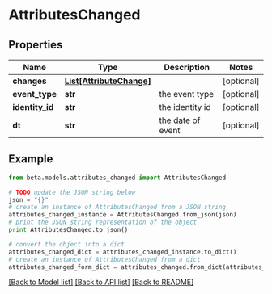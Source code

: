 # AttributesChanged


## Properties
Name | Type | Description | Notes
------------ | ------------- | ------------- | -------------
**changes** | [**List[AttributeChange]**](AttributeChange.md) |  | [optional] 
**event_type** | **str** | the event type | [optional] 
**identity_id** | **str** | the identity id | [optional] 
**dt** | **str** | the date of event | [optional] 

## Example

```python
from beta.models.attributes_changed import AttributesChanged

# TODO update the JSON string below
json = "{}"
# create an instance of AttributesChanged from a JSON string
attributes_changed_instance = AttributesChanged.from_json(json)
# print the JSON string representation of the object
print AttributesChanged.to_json()

# convert the object into a dict
attributes_changed_dict = attributes_changed_instance.to_dict()
# create an instance of AttributesChanged from a dict
attributes_changed_form_dict = attributes_changed.from_dict(attributes_changed_dict)
```
[[Back to Model list]](../README.md#documentation-for-models) [[Back to API list]](../README.md#documentation-for-api-endpoints) [[Back to README]](../README.md)


